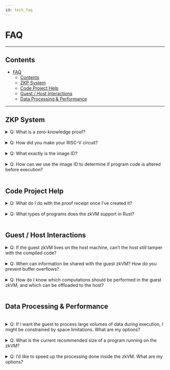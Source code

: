 ```yaml
---
id: tech_faq
---
```

# FAQ

-------------------------------
## Contents
- [FAQ](#faq)
  - [Contents](#contents)
  - [ZKP System](#zkp-system)
  - [Code Project Help](#code-project-help)
  - [Guest / Host Interactions](#guest--host-interactions)
  - [Data Processing \& Performance](#data-processing--performance)

-------------------------------


## ZKP System
<details closed>
<summary>Q:
What is a zero-knowledge proof?
</summary>
<br/>
A:
A zero-knowledge proof (or ZKP) is a protocol allowing <a href="https://en.wikipedia.org/wiki/Zero-knowledge_proof">"one party (the prover) [to] prove to another party (the verifier) that a given statement is true [without] conveying any additional information"</a>. In the specific case of the RISC Zero ZKP system, the prover can run an agreed-upon function F, passing it secret input and generating both a public output and a 'receipt' of F’s correct execution.  The prover can send this receipt to the verifier, who can then check it, and presuming it checks correctly, the verifier can be very sure that prover ran the function correctly and that it produced a specific output. See <a href="https://risczero.com/docs/explainers/proof-system/proof-system-sequence-diagram.md">our explainer on the RISC Zero ZKP system</a> for more details.
</details>
 <br/>

<details closed>
<summary>
Q: How did you make your RISC-V circuit?
</summary>
 <br/>

A: The RISC-V circuit is found in step.cpp.inc and is generated by the make-circuit program. It consists of:
* Code to emulate RISC-V, including decoding RISC-V instructions and constructing the execution trace.
* Code to evaluate the constraint polynomials that check the execution trace.
* Auxiliary data to support structures such as ‘taps’.

Because the data structures supporting all three of these need to match very carefully, we created a ‘circuit compiler’ program that generates code for all three of these systems.
</details>
<br/>
<details closed>
<summary>
Q:
What exactly is the image ID?
</summary>
 <br/>
 A: The image ID uses hashing to relate the receipt to the code that produced the receipt. Specifically, the image ID is the SHA-2 hash of the image of the initial zkVM memory state.  
</details>
<br/>
<details closed>
<summary>
Q:
How can we use the image ID to determine if program code is altered before execution?
</summary>
 <br/>
 A: The image ID can be determined from the compiled ELF source code. Someone wishing to confirm that a receipt corresponds to Rust source code can compile that code targeting the RISC Zero zkVM and verify that the image ID resulting from this compilation matches the image ID in the receipt.
</details>
<br/>

## Code Project Help


<details closed>
<summary>
Q:
What do I do with the proof receipt once I’ve created it?
</summary>
 <br/>
A:
The receipt can be serialized and sent over the network to the verifier. The verifier does not need to have access to the host code, but they do need the image ID of the expected program. The image ID is a required parameter for the receipt.verify() function and is used to confirm that the expected code was executed.

 In our code examples, the proof receipt is generated and verified within the same program, but the most common use case is one in which the verification happens on another system.
</details>
<br/>
<details closed>
<summary>
Q: What types of programs does the zkVM support in Rust?
</summary>
<br/>
A: The zkVM is actively expanding experimental support for the Rust standard library. If you run into issues, we recommend using crates with no_std options. You may also find a solution on our <a href="">Discord</a> or in our <a href="https://github.com/risc0/risc0/issues">Github issues</a>.
</details>
<br/>

## Guest / Host Interactions
<details closed>
<summary>
Q: If the guest zkVM lives on the host machine, can’t the host still tamper with the compiled code?
</summary>
<br/>
A: Like other zk-STARKs, RISC Zero’s implementation makes it cryptographically infeasable to generate an invalid receipt:

* If the binary is modified, then the receipt’s seal will not match the image ID of the expected binary.
* If the execution is modified, then the execution trace will be invalid.
* If the output is modified, then the journal’s hash will not match the hash recorded in the receipt.

</details>
<br/>
<details closed>
<summary>
Q:  When can information be shared with the guest zkVM? How do you prevent buffer overflows?
</summary>
 <br/> 
A: 
Data can be sent during program execution from the host to the guest via a memory map. The host-writeable memory is write-once, meaning that adjacent memory regions cannot be overwritten and executed.
</details>
<br/>
<details closed>
<summary>
Q:
How do I know which computations should be performed in the guest zkVM, and which can be offloaded to the host?
</summary>
<br/> 
A: If you don't need to perform a computation securely, if others don't rely on it, and if it doesn't produce outputs that others rely on, it can probably be performed outside of the zkVM. 

However, consider that code run in the RISC Zero zkVM can be shown to behave as expected even on a host that is entirely untrusted. To get the most value out of this guarantee, we recommend dividing the computational labor with an untrusted host in mind. That is, other parties should not need to trust the host's output or operations in order to benefit from the work done in the zkVM.
</details>
<br/>

## Data Processing & Performance
 <br/>
<details closed>
<summary>
Q:
If I want the guest to process large volumes of data during execution, I might be constrained by space limitations. What are my options?
</summary>
 <br/>
 
A:
If data is loaded from the host to restrict guest program size, the most significant limitation on zkVM data processing is a constraint on instruction cycles. Loading data into the guest costs instruction cycles, as does data processing.

There are workarounds for data limitations if the data is only included to ensure that its integrity becomes part of the proof of computation. If the data can be processed externally and simply needs to be verifiably unchanged, consider processing data externally and sending the guest a Merkle proof or (if no processing is needed) generating a SHA of a large dataset.

In the future, we plan to lift these processing limitations using continuations and recursion.
</details>
 <br/>
 
<details closed>
<summary>
Q:
What is the current recommended size of a program running on the zkVM?
</summary>
<br/>
A:
Although the theoretical maximum size is 128 MB, we recommend that programs be kept no larger than ~1 MB to run on RISC Zero’s current zkVM implementation.
</details>
<br/>
<details closed>
<summary>
Q:
I’d like to speed up the processing done inside the zkVM. What are my options?
</summary>
<br/>
A:
For cryptographic operations, it is possible to build ‘accelerator’ circuits such as our implementation of SHA26. Fast cryptography is sufficient to support many ‘DeFi’ applications. For many other applications, it is possible to perform most computation on the host (outside the zkVM) and then verify the results in the zkVM.
</details>
<br/>
